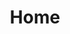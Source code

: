 ---
title: Home
icon: home
template: home

config:
  toc: false
  sidebar: false

hero:
  title: Open Source Data Platform DataCap
  description: DataCap is an integrated software for data conversion, integration and visualization. It supports multiple data sources, file types, big data related databases, relational databases, NoSQL databases, etc. The software can be used to manage multiple data sources, perform various operations on the data under the source, make data charts, monitor data sources and other functions.
  primaryCta:
    url: /<%= pageData.language %>/reference/getStarted/install.html
    text: Get started
  secondaryCta:
    url: /<%= pageData.language %>/reference/getStarted/install.html
    text: Learn more

features:
  subtitle: Core Benefits
  title: Why choose us
  description: Provide a full range of technical support and services
  items:
    - icon: >-
        <svg xmlns="http://www.w3.org/2000/svg" fill="none" viewBox="0 0 24 24" stroke="currentColor" class="w-6 h-6 text-indigo-600">
          <path stroke-linecap="round" stroke-linejoin="round" stroke-width="2" d="M4 6h16M4 10h16M4 14h16M4 18h16" />
        </svg>
      title: Unified query language
      description: DataCap unifies the query language for all data sources into SQL, whether it's a relational database, NoSQL, file system, or other middleware.
  
    - icon: >-
        <svg xmlns="http://www.w3.org/2000/svg" fill="none" viewBox="0 0 24 24" stroke="currentColor" class="w-6 h-6 text-indigo-600">
          <path stroke-linecap="round" stroke-linejoin="round" stroke-width="2" d="M19 11H5m14 0a2 2 0 012 2v6a2 2 0 01-2 2H5a2 2 0 01-2-2v-6a2 2 0 012-2m14 0V9a2 2 0 00-2-2M5 11V9a2 2 0 012-2m0 0V5a2 2 0 012-2h6a2 2 0 012 2v2M7 7h10" />
        </svg>
      title: Extensive data source support
      description: DataCap supports over 40+ data sources, including popular databases and middleware such as ClickHouse, MySQL, PostgreSQL, MongoDB, Redis, Elasticsearch, Kafka, and more.
  
    - icon: >-
        <svg xmlns="http://www.w3.org/2000/svg" fill="none" viewBox="0 0 24 24" stroke="currentColor" class="w-6 h-6 text-indigo-600">
          <path stroke-linecap="round" stroke-linejoin="round" stroke-width="2" d="M8 7h12m0 0l-4-4m4 4l-4 4m0 6H4m0 0l4 4m-4-4l4-4" />
        </svg>
      title: Flexible connectivity
      description: The DataCap system supports connecting to different data sources through multiple protocols such as JDBC, Native, HTTP, etc., providing greater flexibility and compatibility.
  
    - icon: >-
        <svg xmlns="http://www.w3.org/2000/svg" fill="none" viewBox="0 0 24 24" stroke="currentColor" class="w-6 h-6 text-indigo-600">
          <path stroke-linecap="round" stroke-linejoin="round" stroke-width="2" d="M14 10l-2 1m0 0l-2-1m2 1v2.5M20 7l-2 1m2-1l-2-1m2 1v2.5M14 4l-2-1-2 1M4 7l2-1M4 7l2 1M4 7v2.5M12 21l-2-1m2 1l2-1m-2 1v-2.5M6 18l-2-1v-2.5M18 18l2-1v-2.5" />
        </svg>
      title: Plug-in architecture design
      description: DataCap is designed as a plug-in system that supports online installation, uninstallation, updates, and hot deployment, facilitating system expansion and maintenance.
  
    - icon: >-
        <svg xmlns="http://www.w3.org/2000/svg" fill="none" viewBox="0 0 24 24" stroke="currentColor" class="w-6 h-6 text-indigo-600">
          <path stroke-linecap="round" stroke-linejoin="round" stroke-width="2" d="M10 20l4-16m4 4l4 4-4 4M6 16l-4-4 4-4" />
        </svg>
      title: Full SQL parsing capabilities
      description: DataCap has a built-in full SQL parser to ensure accurate parsing and execution of SQL queries.
  
    - icon: >-
        <svg xmlns="http://www.w3.org/2000/svg" fill="none" viewBox="0 0 24 24" stroke="currentColor" class="w-6 h-6 text-indigo-600">
          <path stroke-linecap="round" stroke-linejoin="round" stroke-width="2" d="M9 19v-6a2 2 0 00-2-2H5a2 2 0 00-2 2v6a2 2 0 002 2h2a2 2 0 002-2zm0 0V9a2 2 0 012-2h2a2 2 0 012 2v10m-6 0a2 2 0 002 2h2a2 2 0 002-2m0 0V5a2 2 0 012-2h2a2 2 0 012 2v14a2 2 0 01-2 2h-2a2 2 0 01-2-2z" />
        </svg>
      title: Data visualization features
      description: DataCap provides data visualization functions, which can convert data into charts, graphs, and reports to visualize data and help users understand and analyze data more intuitively.
  
    - icon: >-
        <svg xmlns="http://www.w3.org/2000/svg" fill="none" viewBox="0 0 24 24" stroke="currentColor" class="w-6 h-6 text-indigo-600">
          <path stroke-linecap="round" stroke-linejoin="round" stroke-width="2" d="M9 19c-5 1.5-5-2.5-7-3m14 6v-3.87a3.37 3.37 0 0 0-.94-2.61c3.14-.35 6.44-1.54 6.44-7A5.44 5.44 0 0 0 20 4.77 5.07 5.07 0 0 0 19.91 1S18.73.65 16 2.48a13.38 13.38 0 0 0-7 0C6.27.65 5.09 1 5.09 1A5.07 5.07 0 0 0 5 4.77a5.44 5.44 0 0 0-1.5 3.78c0 5.42 3.3 6.61 6.44 7A3.37 3.37 0 0 0 9 18.13V22" />
        </svg>
      title: Data source monitoring
      description: DataCap provides the data source monitoring function, which can monitor the status, performance, and health metrics of the data source in real time, help users understand the operation of the data source, and ensure the reliability of the data source.
  
    - icon: >-
        <svg xmlns="http://www.w3.org/2000/svg" fill="none" viewBox="0 0 24 24" stroke="currentColor" class="w-6 h-6 text-indigo-600">
          <path stroke-linecap="round" stroke-linejoin="round" stroke-width="2" d="M8 16H6a2 2 0 01-2-2V6a2 2 0 012-2h8a2 2 0 012 2v2m-6 12h8a2 2 0 002-2v-8a2 2 0 00-2-2h-8a2 2 0 00-2 2v8a2 2 0 002 2z" />
        </svg>
      title: Data Transformation & Integration
      description: DataCap supports data transformation and integration, which can convert data from different data sources into a unified format and integrate data to achieve unified data management and analysis, and facilitate data migration and integration.
  
    - icon: >-
        <svg xmlns="http://www.w3.org/2000/svg" fill="none" viewBox="0 0 24 24" stroke="currentColor" class="w-6 h-6 text-indigo-600">
          <path stroke-linecap="round" stroke-linejoin="round" stroke-width="2" d="M8 14v3m4-3v3m4-3v3M3 21h18M3 10h18M3 7l9-4 9 4M4 10h16v11H4V10z" />
        </svg>
      title: Open Source and Transparency
      description: DataCap is open source, and users are free to view, modify, and use the source code, ensuring transparency and customizability of the system.
  
    - icon: >-
        <svg xmlns="http://www.w3.org/2000/svg" fill="none" viewBox="0 0 24 24" stroke="currentColor" class="w-6 h-6 text-indigo-600">
          <path stroke-linecap="round" stroke-linejoin="round" stroke-width="2" d="M12 4.354a4 4 0 110 5.292M15 21H3v-1a6 6 0 0112 0v1zm0 0h6v-1a6 6 0 00-9-5.197M13 7a4 4 0 11-8 0 4 4 0 018 0z" />
        </svg>
      title: Multi-user support
      description: DataCap has a built-in multi-user management system that supports the configuration and management of different user permissions.
  
    - icon: >-
        <svg xmlns="http://www.w3.org/2000/svg" fill="none" viewBox="0 0 24 24" stroke="currentColor" class="w-6 h-6 text-indigo-600">
          <path stroke-linecap="round" stroke-linejoin="round" stroke-width="2" d="M3 15a4 4 0 004 4h9a5 5 0 10-.1-9.999 5.002 5.002 0 10-9.78 2.096A4.001 4.001 0 003 15z" />
        </svg>
      title: Full Web UI
      description: DataCap has a built-in full web UI that provides a user-friendly interface for data query, management, and visualization, and provides full control over data management.

    - icon: >-
        <svg xmlns="http://www.w3.org/2000/svg" fill="none" viewBox="0 0 24 24" stroke="currentColor" class="w-6 h-6 text-indigo-600">
          <path stroke-linecap="round" stroke-linejoin="round" stroke-width="2" d="M17 8h2a2 2 0 012 2v6a2 2 0 01-2 2h-2v4l-4-4H9a1.994 1.994 0 01-1.414-.586m0 0L11 14h4a2 2 0 002-2V6a2 2 0 00-2-2H5a2 2 0 00-2 2v6a2 2 0 002 2h2v4l.586-.586z" />
        </svg>
      title: Join (DingTalk | WeChat)
      description: >-
        <div class="flex justify-center">
            <img src="/assets/dingtalk.png" alt="DingTalk" style="height: 160px;" />
            <img src="/assets/wechat.png" alt="WeChat" style="height: 160px;" />
        </div>

stats:
  title: Let the numbers speak
  description: What we've achieved
  items:
    - label: GitHub Stars
      value: 900+
    - label: Serving customers
      value: 100+
    - label: Data sources are supported
      value: 60+
    - label: Gitee Stars
      value: 700+

cta:
  title: Ready to get started？
  description: Join us today and start your journey of technological innovation
  button:
    url: /<%= pageData.language %>/reference/getStarted/install.html
    text: Use it immediately
---